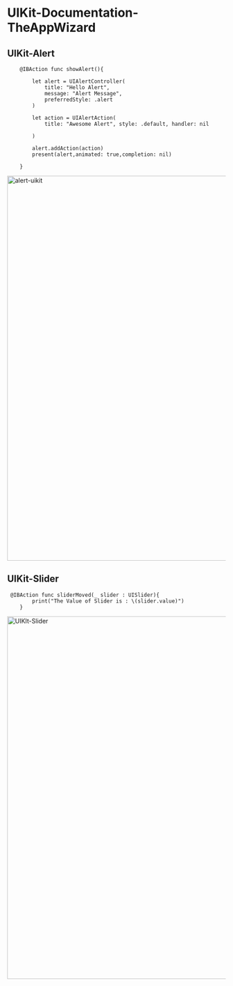 # UIKit-Documentation-TheAppWizard

## UIKit-Alert
```
    @IBAction func showAlert(){
    
        let alert = UIAlertController(
            title: "Hello Alert",
            message: "Alert Message",
            preferredStyle: .alert
        )
        
        let action = UIAlertAction(
            title: "Awesome Alert", style: .default, handler: nil
            
        )
        
        alert.addAction(action)
        present(alert,animated: true,completion: nil)
        
    }
```

<img width="885" alt="alert-uikit" src="https://user-images.githubusercontent.com/70090469/134934387-306749b5-ff95-4068-af3e-a24a5459c895.png">

## UIKit-Slider
```
 @IBAction func sliderMoved(_ slider : UISlider){
        print("The Value of Slider is : \(slider.value)")
    }
```
<img width="834" alt="UIKIt-Slider" src="https://user-images.githubusercontent.com/70090469/134944158-381736ed-3f14-4610-8bde-c56b00031e26.png">
